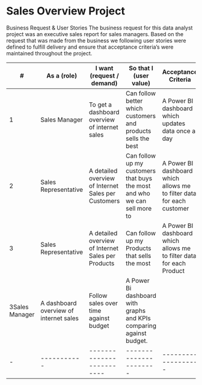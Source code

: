 # Sales Overview Project

Business Request & User Stories
The business request for this data analyst project was an executive sales report for sales managers. Based on the request that was made from the business we following user stories were defined to fulfill delivery and ensure that acceptance criteria’s were maintained throughout the project.

|#|As a (role)|I want (request / demand)|So that I (user value)|Acceptance Criteria|
|-|-----------|-------------------------|----------------------|-------------------|
|1|Sales Manager|To get a dashboard overview of internet sales|Can follow better which customers and products sells the best|	A Power BI dashboard which updates data once a day|
|2|Sales Representative|A detailed overview of Internet Sales per Customers|Can follow up my customers that buys the most and who we can sell more to|	A Power BI dashboard which allows me to filter data for each customer
|3|Sales Representative|A detailed overview of Internet Sales per Products|Can follow up my Products that sells the most|	A Power BI dashboard which allows me to filter data for each Product|
|3Sales Manager|A dashboard overview of internet sales|Follow sales over time against budget|	A Power Bi dashboard with graphs and KPIs comparing against budget.|
|-|-----------|-------------------------|----------------------|-------------------|
